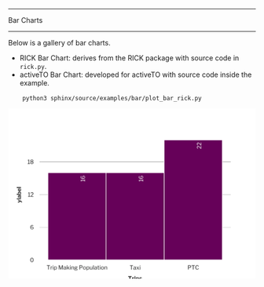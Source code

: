 **********
Bar Charts
**********

Below is a gallery of bar charts. 

- RICK Bar Chart: derives from the RICK package with source code in `rick.py`.
- activeTO Bar Chart:  developed for activeTO with source code inside the example. 

```
    python3 sphinx/source/examples/bar/plot_bar_rick.py 
```


![Bar plot](./YZtest_bar.png)